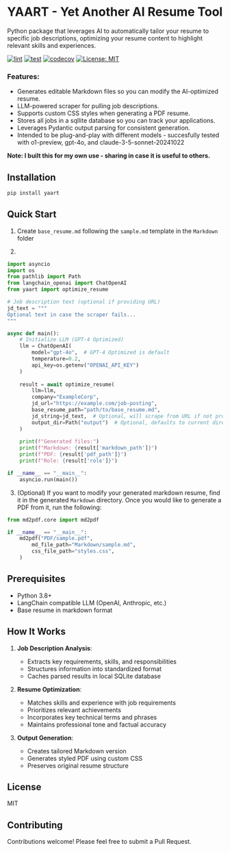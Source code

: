 # YAART - Yet Another AI Resume Tool

Python package that leverages AI to automatically tailor your resume to specific job descriptions, optimizing your resume content to highlight relevant skills and experiences.

[![lint](https://github.com/jflick58/wasm_exec/actions/workflows/lint.yml/badge.svg)](https://github.com/jflick58/yaart/actions/workflows/lint.yml)
[![test](https://github.com/jflick58/yaart/actions/workflows/test.yml/badge.svg)](https://github.com/jflick58/wasm_exec/actions/workflows/test.yml)
[![codecov](https://codecov.io/gh/Jflick58/yaart/graph/badge.svg?token=2Q7NWW2F1U)](https://codecov.io/gh/Jflick58/yaart)
[![License: MIT](https://img.shields.io/badge/License-MIT-yellow.svg)](https://opensource.org/licenses/MIT)

### Features: 
- Generates editable Markdown files so you can modify the AI-optimized resume. 
- LLM-powered scraper for pulling job descriptions. 
- Supports custom CSS styles when generating a PDF resume. 
- Stores all jobs in a sqllite database so you can track your applications. 
- Leverages Pydantic output parsing for consistent generation. 
- Intended to be plug-and-play with different models - succesfully tested with o1-preview, gpt-4o, and claude-3-5-sonnet-20241022

**Note: I built this for my own use - sharing in case it is useful to others.**

## Installation

```bash
pip install yaart
```

## Quick Start

1. Create `base_resume.md` following the `sample.md` template in the `Markdown` folder

2. 
```python
import asyncio
import os
from pathlib import Path
from langchain_openai import ChatOpenAI
from yaart import optimize_resume

# Job description text (optional if providing URL)
jd_text = """
Optional text in case the scraper fails...
"""

async def main():
    # Initialize LLM (GPT-4 Optimized)
    llm = ChatOpenAI(
        model="gpt-4o",  # GPT-4 Optimized is default
        temperature=0.2,
        api_key=os.getenv("OPENAI_API_KEY")
    )
    
    result = await optimize_resume(
        llm=llm,
        company="ExampleCorp",
        jd_url="https://example.com/job-posting",
        base_resume_path="path/to/base_resume.md",
        jd_string=jd_text,  # Optional, will scrape from URL if not provided
        output_dir=Path("output")  # Optional, defaults to current directory
    )
    
    print(f"Generated files:")
    print(f"Markdown: {result['markdown_path']}")
    print(f"PDF: {result['pdf_path']}")
    print(f"Role: {result['role']}")

if __name__ == "__main__":
    asyncio.run(main())
```

3. (Optional) If you want to modify your generated markdown resume, find it in the generated `Markdown` directory. Once you would like to generate a PDF from it, run the following: 

```python 
from md2pdf.core import md2pdf

if __name__ == "__main__":
    md2pdf("PDF/sample.pdf",
        md_file_path="Markdown/sample.md",
        css_file_path="styles.css",
    )
```

## Prerequisites  

- Python 3.8+
- LangChain compatible LLM (OpenAI, Anthropic, etc.)
- Base resume in markdown format

## How It Works

1. **Job Description Analysis**: 
   - Extracts key requirements, skills, and responsibilities
   - Structures information into standardized format
   - Caches parsed results in local SQLite database

2. **Resume Optimization**:
   - Matches skills and experience with job requirements
   - Prioritizes relevant achievements
   - Incorporates key technical terms and phrases
   - Maintains professional tone and factual accuracy

3. **Output Generation**:
   - Creates tailored Markdown version
   - Generates styled PDF using custom CSS
   - Preserves original resume structure

## License

MIT

## Contributing

Contributions welcome! Please feel free to submit a Pull Request.


